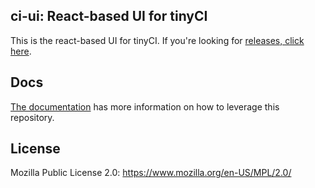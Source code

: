 ## ci-ui: React-based UI for tinyCI

This is the react-based UI for tinyCI. If you're looking for [releases, click
here](https://github.com/tinyci/tinyci/releases).

## Docs

[The documentation](http://docs.tinyci.org) has more information on how to
leverage this repository.

## License

Mozilla Public License 2.0: https://www.mozilla.org/en-US/MPL/2.0/
